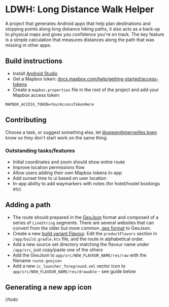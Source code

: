 # LDWH: Long Distance Walk Helper

A project that generates Android apps that help plan destinations and stopping points along long distance hiking paths, it also acts as a back-up to physical maps and gives you confidence you're on track. The key feature is a simple calculation that measures distances along the path that was missing in other apps. 

## Build instructions

* Install [Android Studio](https://developer.android.com/studio)
* Get a Mapbox token: [docs.mapbox.com/help/getting-started/access-tokens](https://docs.mapbox.com/help/getting-started/access-tokens/)
* Create a `mapbox.properties` file in the root of the project and add your Mapbox access token:
```
MAPBOX_ACCESS_TOKEN=YourAccessTokenHere
```

## Contributing

Choose a task, or suggest something else, let [@oppen@merveilles.town](https://merveilles.town/@oppen) know so they don't start work on the same thing.

### Outstanding tasks/features
* Initial coordinates and zoom should show entire route
* Improve location permissions flow
* Allow users adding their own Mapbox tokens in-app 
* Add sunset time to ui based on user location
* In-app ability to add waymarkers with notes (for hotel/hostel bookings etc)

## Adding a path
* The route should prepared in the [GeoJson](https://geojson.org/) format and composed of a series of `LineString` segments. There are several websites that can convert from the older but more common [.gpx format](https://en.wikipedia.org/wiki/GPS_Exchange_Format) to GeoJson. 
* Create a new [build variant Flavour](https://developer.android.com/build/build-variants). Edit the `productFlavors` section in `/app/build.gradle.kts` file, and the route in alphabetical order.
* Add a new source set directory matching the flavour name under `/app/src`, just copy/paste one of the others
* Add the GeoJson to `app/src/NEW_FLAVOUR_NAME/res/raw` with the filename `route.geojson` 
* Add a new `ic_launcher_foreground.xml` vector icon to `app/src/NEW_FLAVOUR_NAME/res/drawable` - see guide below

## Generating a new app icon
//todo
